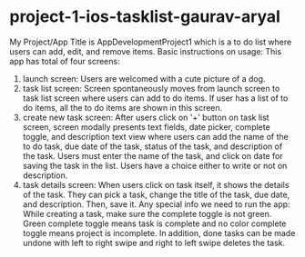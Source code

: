 # project-1-ios-tasklist-gaurav-aryal

My Project/App Title is AppDevelopmentProject1 which is a to do list where users can add, edit, and remove items.
Basic instructions on usage: This app has total of four screens: 
1. launch screen: Users are welcomed with a cute picture of a dog.
2. task list screen: Screen spontaneously moves from launch screen to task list screen where users can add to do items. If user has a list of to do items, all the to do items are shown in this screen.
3. create new task screen: After users click on '+' button on task list screen, screen modally presents text fields, date picker, complete toggle, and description text view where users can add the name of the to do task, due date of the task, status of the task, and description of the task. Users must enter the name of the task, and click on date for saving the task in the list. Users have a choice either to write or not on description.
4. task details screen: When users click on task itself, it shows the details of the task. They can pick a task, change the title of the task, due date, and description. Then, save it.
Any special info we need to run the app: While creating a task, make sure the complete toggle is not green. Green complete toggle means task is complete and no color complete toggle means project is incomplete. In addition, done tasks can be made undone with left to right swipe and right to left swipe deletes the task.
